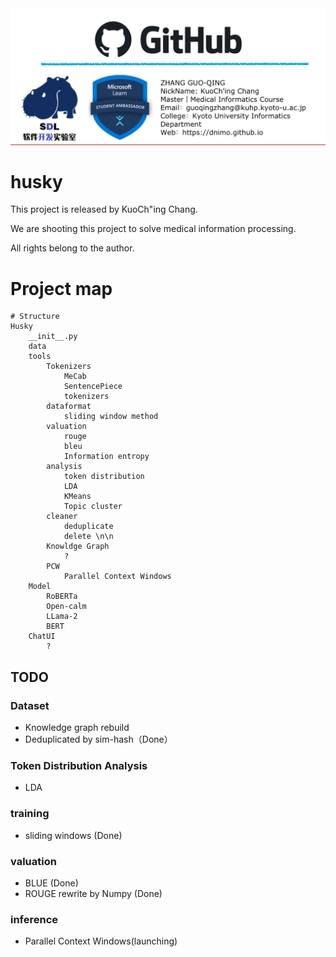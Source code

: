 <div><img src="img/Name_Card.png"/></div>

# husky

This project is released by KuoCh"ing Chang.

We are shooting this project to solve medical information processing. 

All rights belong to the author.

# Project map

```text
# Structure
Husky
    __init__.py
    data
    tools
        Tokenizers
            MeCab
            SentencePiece
            tokenizers
        dataformat
            sliding window method
        valuation
            rouge
            bleu
            Information entropy
        analysis
            token distribution
            LDA
            KMeans
            Topic cluster
        cleaner
            deduplicate
            delete \n\n
        Knowldge Graph
            ?
        PCW
            Parallel Context Windows
    Model
        RoBERTa
        Open-calm
        LLama-2
        BERT
    ChatUI
        ?
```

## TODO

### Dataset

* Knowledge graph rebuild
* Deduplicated by sim-hash（Done）

### Token Distribution Analysis

* LDA

### training

* sliding windows (Done)

### valuation

* BLUE (Done)
* ROUGE rewrite by Numpy (Done)

### inference

* Parallel Context Windows(launching)
